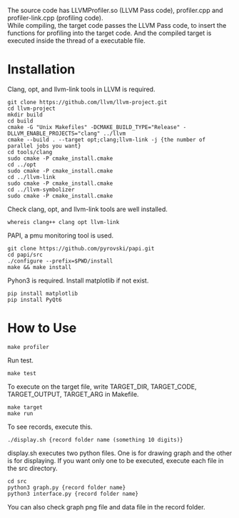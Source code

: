 The source code has LLVMProfiler.so (LLVM Pass code), profiler.cpp and profiler-link.cpp (profiling code).  
While compiling, the target code passes the LLVM Pass code, to insert the functions for profiling into the target code. And the compiled target is executed inside the thread of a executable file.
# Installation
Clang, opt, and llvm-link tools in LLVM is required.
```
git clone https://github.com/llvm/llvm-project.git
cd llvm-project
mkdir build
cd build
cmake -G "Unix Makefiles" -DCMAKE_BUILD_TYPE="Release" -DLLVM_ENABLE_PROJECTS="clang" ../llvm
cmake --build . --target opt;clang;llvm-link -j {the number of parallel jobs you want}
cd tools/clang
sudo cmake -P cmake_install.cmake
cd ../opt
sudo cmake -P cmake_install.cmake
cd ../llvm-link
sudo cmake -P cmake_install.cmake
cd ../llvm-symbolizer
sudo cmake -P cmake_install.cmake
```
Check clang, opt, and llvm-link tools are well installed.
```
whereis clang++ clang opt llvm-link
```
PAPI, a pmu monitoring tool is used.
```
git clone https://github.com/pyrovski/papi.git
cd papi/src
./configure --prefix=$PWD/install
make && make install
```
Pyhon3 is required. Install matplotlib if not exist.
```
pip install matplotlib
pip install PyQt6
```
# How to Use
```	
make profiler
```
Run test.
```
make test
```
To execute on the target file, write TARGET\_DIR, TARGET\_CODE, TARGET\_OUTPUT, TARGET\_ARG in Makefile.
```
make target
make run
```
To see records, execute this.
```
./display.sh {record folder name (something 10 digits)}
```
display.sh executes two python files. One is for drawing graph and the other is for displaying. If you want only one to be executed, execute each file in the src directory.
```
cd src
python3 graph.py {record folder name}
python3 interface.py {record folder name}
```
You can also check graph png file and data file in the record folder.
